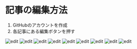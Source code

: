 # 記事の編集方法

1. GitHubのアカウントを作成
2. 各記事にある編集ボタンを押す

![edit](./../git-edit/1.png)
![edit](2.png)
![edit](3.png)
![edit](4.png)
![edit](5.png)
![edit](6.png)
![edit](7.png)
![edit](8.png)
![edit](9.png)

